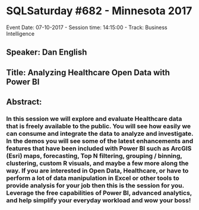 # SQLSaturday #682 - Minnesota 2017
Event Date: 07-10-2017 - Session time: 14:15:00 - Track: Business Intelligence
## Speaker: Dan English
## Title: Analyzing Healthcare Open Data with Power BI
## Abstract:
### In this session we will explore and evaluate Healthcare data that is freely available to the public. You will see how easily we can consume and integrate the data to analyze and investigate. In the demos you will see some of the latest enhancements and features that have been included with Power BI such as ArcGIS (Esri) maps, forecasting, Top N filtering, grouping / binning, clustering, custom R visuals, and maybe a few more along the way. If you are interested in Open Data, Healthcare, or have to perform a lot of data manipulation in Excel or other tools to provide analysis for your job then this is the session for you. Leverage the free capabilities of Power BI, advanced analytics, and help simplify your everyday workload and wow your boss!
